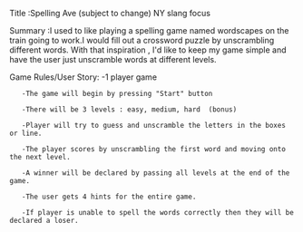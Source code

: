 Title :Spelling Ave (subject to change) NY slang focus

Summary :I used to like playing a spelling game named wordscapes on the train going to work.I would fill out a crossword puzzle by unscrambling different words. With that inspiration , I'd like to keep my game simple and have the user just unscramble words at different levels. 

Game Rules/User Story: 
       -1 player game
        
       -The game will begin by pressing "Start" button

       -There will be 3 levels : easy, medium, hard  (bonus)
       
       -Player will try to guess and unscramble the letters in the boxes or line.

       -The player scores by unscrambling the first word and moving onto the next level.

       -A winner will be declared by passing all levels at the end of the game. 

       -The user gets 4 hints for the entire game. 

       -If player is unable to spell the words correctly then they will be declared a loser.
      


